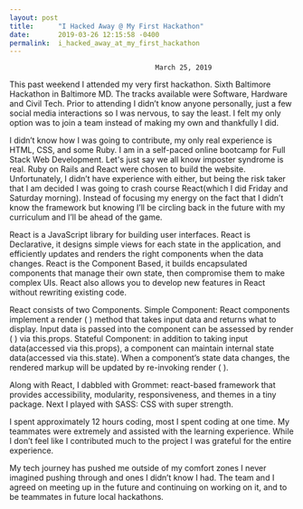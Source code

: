 ```yaml
---
layout: post
title:      "I Hacked Away @ My First Hackathon"
date:       2019-03-26 12:15:58 -0400
permalink:  i_hacked_away_at_my_first_hackathon
---
```



										March 25, 2019

This past weekend I attended my very first hackathon. Sixth Baltimore Hackathon in Baltimore MD. The tracks available were Software, Hardware and Civil Tech. Prior to attending I didn’t know anyone personally, just a few social media interactions so I was nervous, to say the least. I felt my only option was to join a team instead of making my own and thankfully I did. 

I didn’t know how I was going to contribute, my only real experience is HTML, CSS, and some Ruby. I am in a self-paced online bootcamp for Full Stack Web Development. Let's just say we all know imposter syndrome is real. Ruby on Rails and React were chosen to build the website. Unfortunately, I didn’t have experience with either, but being the risk taker that I am decided I was going to crash course React(which I did Friday and Saturday morning). Instead of focusing my energy on the fact that I didn’t know the framework but knowing I’ll be circling back in the future with my curriculum and I’ll be ahead of the game. 

React is a JavaScript library for building user interfaces. React is Declarative, it designs simple views for each state in the application, and efficiently updates and renders the right components when the data changes. React is the Component Based, it builds encapsulated components that manage their own state, then compromise them to make complex UIs. React also allows you to develop new features in React without rewriting existing code. 

React consists of two Components. Simple Component: React components implement a render ( ) method that takes input data and returns what to display. Input data is passed into the component can be assessed by render ( ) via this.props. Stateful Component: in addition to taking input data(accessed via this.props), a component can maintain internal state data(accessed via this.state). When a component’s state data changes, the rendered markup will be updated by re-invoking render ( ).

Along with React, I dabbled with Grommet: react-based framework that provides accessibility, modularity, responsiveness, and themes in a tiny package. Next I played with SASS: CSS with super strength.

I spent approximately 12 hours coding, most I spent coding at one time. My teammates were extremely and assisted with the learning experience. While I don’t feel like I contributed much to the project I was grateful for the entire experience. 

My tech journey has pushed me outside of my comfort zones I never imagined pushing through and ones I didn’t know I had. The team and I agreed on meeting up in the future and continuing on working on it, and to be teammates in future local hackathons. 

